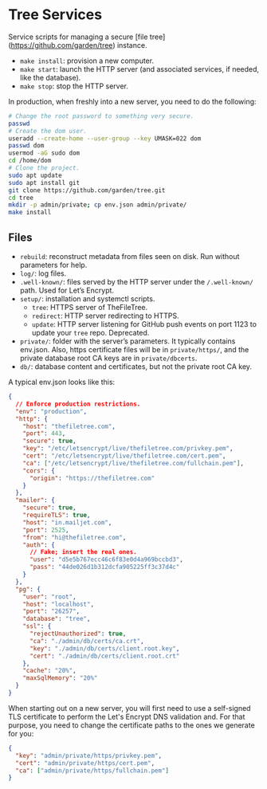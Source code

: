 # Tree Services

Service scripts for managing a secure [file tree] (https://github.com/garden/tree) instance.

- `make install`: provision a new computer.
- `make start`: launch the HTTP server (and associated services, if needed, like the database).
- `make stop`: stop the HTTP server.

In production, when freshly into a new server, you need to do the following:

```bash
# Change the root password to something very secure.
passwd
# Create the dom user.
useradd --create-home --user-group --key UMASK=022 dom
passwd dom
usermod -aG sudo dom
cd /home/dom
# Clone the project.
sudo apt update
sudo apt install git
git clone https://github.com/garden/tree.git
cd tree
mkdir -p admin/private; cp env.json admin/private/
make install
```

## Files

- `rebuild`: reconstruct metadata from files seen on disk. Run without parameters for help.
- `log/`: log files.
- `.well-known/`: files served by the HTTP server under the `/.well-known/` path. Used for Let’s Encrypt.
- `setup/`: installation and systemctl scripts.
  - `tree`: HTTPS server of TheFileTree.
  - `redirect`: HTTP server redirecting to HTTPS.
  - `update`: HTTP server listening for GitHub push events on port 1123 to update your `tree` repo. Deprecated.
- `private/`: folder with the server’s parameters. It typically contains env.json. Also, https certificate files will be in `private/https/`, and the private database root CA keys are in `private/dbcerts`.
- `db/`: database content and certificates, but not the private root CA key.

A typical env.json looks like this:

```json
{
  // Enforce production restrictions.
  "env": "production",
  "http": {
    "host": "thefiletree.com",
    "port": 443,
    "secure": true,
    "key": "/etc/letsencrypt/live/thefiletree.com/privkey.pem",
    "cert": "/etc/letsencrypt/live/thefiletree.com/cert.pem",
    "ca": ["/etc/letsencrypt/live/thefiletree.com/fullchain.pem"],
    "cors": {
      "origin": "https://thefiletree.com"
    }
  },
  "mailer": {
    "secure": true,
    "requireTLS": true,
    "host": "in.mailjet.com",
    "port": 2525,
    "from": "hi@thefiletree.com",
    "auth": {
      // Fake; insert the real ones.
      "user": "d5e5b767ecc46c6f83e0d4a969bccbd3",
      "pass": "44de026d1b312dcfa905225ff3c37d4c"
    }
  },
  "pg": {
    "user": "root",
    "host": "localhost",
    "port": "26257",
    "database": "tree",
    "ssl": {
      "rejectUnauthorized": true,
      "ca": "./admin/db/certs/ca.crt",
      "key": "./admin/db/certs/client.root.key",
      "cert": "./admin/db/certs/client.root.crt"
    },
    "cache": "20%",
    "maxSqlMemory": "20%"
  }
}
```

When starting out on a new server, you will first need to use a self-signed TLS
certificate to perform the Let's Encrypt DNS validation and. For that purpose,
you need to change the certificate paths to the ones we generate for you:

```json
{
  "key": "admin/private/https/privkey.pem",
  "cert": "admin/private/https/cert.pem",
  "ca": ["admin/private/https/fullchain.pem"]
}
```
